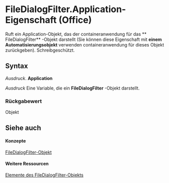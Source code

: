 
# FileDialogFilter.Application-Eigenschaft (Office)

Ruft ein Application-Objekt, das der containeranwendung für das ** FileDialogFilter** -Objekt darstellt (Sie können diese Eigenschaft mit **einem Automatisierungsobjekt** verwenden containeranwendung für dieses Objekt zurückgeben). Schreibgeschützt.


## Syntax

 _Ausdruck_. **Application**

 _Ausdruck_ Eine Variable, die ein **FileDialogFilter** -Objekt darstellt.


### Rückgabewert

Objekt


## Siehe auch


#### Konzepte


[FileDialogFilter-Objekt](ff53a25a-0341-e761-01ef-6812ac9d64de.md)
#### Weitere Ressourcen


[Elemente des FileDialogFilter-Objekts](http://msdn.microsoft.com/library/1dc53857-3ef2-37a7-1a89-83a5fe42823a%28Office.15%29.aspx)